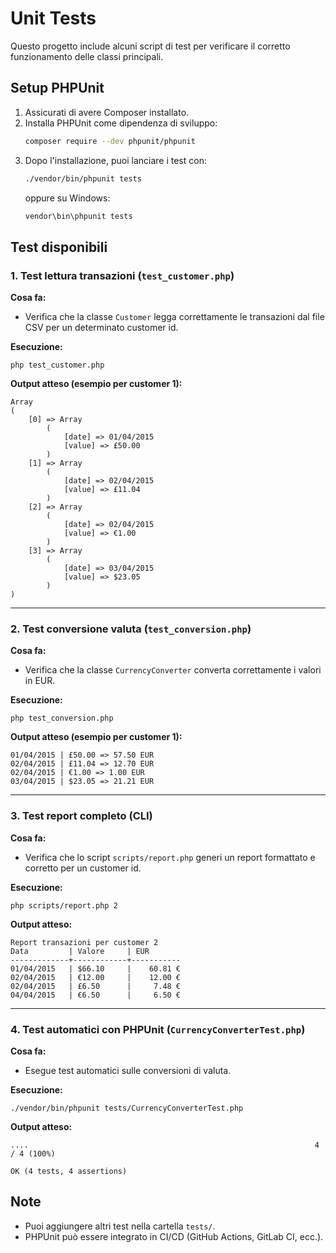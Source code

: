 # Unit Tests

Questo progetto include alcuni script di test per verificare il corretto funzionamento delle classi principali.

## Setup PHPUnit

1. Assicurati di avere Composer installato.
2. Installa PHPUnit come dipendenza di sviluppo:
   ```sh
   composer require --dev phpunit/phpunit
   ```
3. Dopo l'installazione, puoi lanciare i test con:
   ```sh
   ./vendor/bin/phpunit tests
   ```
   oppure su Windows:
   ```sh
   vendor\bin\phpunit tests
   ```

## Test disponibili

### 1. Test lettura transazioni (`test_customer.php`)

**Cosa fa:**
- Verifica che la classe `Customer` legga correttamente le transazioni dal file CSV per un determinato customer id.

**Esecuzione:**
```
php test_customer.php
```

**Output atteso (esempio per customer 1):**
```
Array
(
    [0] => Array
        (
            [date] => 01/04/2015
            [value] => £50.00
        )
    [1] => Array
        (
            [date] => 02/04/2015
            [value] => £11.04
        )
    [2] => Array
        (
            [date] => 02/04/2015
            [value] => €1.00
        )
    [3] => Array
        (
            [date] => 03/04/2015
            [value] => $23.05
        )
)
```

---

### 2. Test conversione valuta (`test_conversion.php`)

**Cosa fa:**
- Verifica che la classe `CurrencyConverter` converta correttamente i valori in EUR.

**Esecuzione:**
```
php test_conversion.php
```

**Output atteso (esempio per customer 1):**
```
01/04/2015 | £50.00 => 57.50 EUR
02/04/2015 | £11.04 => 12.70 EUR
02/04/2015 | €1.00 => 1.00 EUR
03/04/2015 | $23.05 => 21.21 EUR
```

---

### 3. Test report completo (CLI)

**Cosa fa:**
- Verifica che lo script `scripts/report.php` generi un report formattato e corretto per un customer id.

**Esecuzione:**
```
php scripts/report.php 2
```

**Output atteso:**
```
Report transazioni per customer 2
Data         | Valore     | EUR      
-------------+------------+-----------
01/04/2015   | $66.10     |    60.81 €
02/04/2015   | €12.00     |    12.00 €
02/04/2015   | £6.50      |     7.48 €
04/04/2015   | €6.50      |     6.50 €
```

---

### 4. Test automatici con PHPUnit (`CurrencyConverterTest.php`)

**Cosa fa:**
- Esegue test automatici sulle conversioni di valuta.

**Esecuzione:**
```
./vendor/bin/phpunit tests/CurrencyConverterTest.php
```

**Output atteso:**
```
....                                                                4 / 4 (100%)

OK (4 tests, 4 assertions)
```

## Note
- Puoi aggiungere altri test nella cartella `tests/`.
- PHPUnit può essere integrato in CI/CD (GitHub Actions, GitLab CI, ecc.).